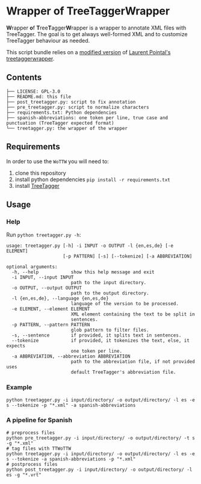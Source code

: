 # Wrapper of TreeTaggerWrapper

**W**rapper **o**f **T**ree**T**agger**W**rapper is a wrapper to annotate XML files with TreeTagger. The goal is to get always well-formed XML and to customize TreeTagger behaviour as needed.

This script bundle relies on a [modified version](https://github.com/chozelinek/mytreetaggerwrapper) of [Laurent Pointal's treetaggerwrapper](https://pypi.python.org/pypi/treetaggerwrapper).

## Contents

```text
├── LICENSE: GPL-3.0
├── README.md: this file
├── post_treetagger.py: script to fix annotation
├── pre_treetagger.py: script to normalize characters
├── requirements.txt: Python dependencies
├── spanish-abbreviations: one token per line, true case and punctuation (TreeTagger expected format)
└── treetagger.py: the wrapper of the wrapper
```

## Requirements

In order to use the `WoTTW` you will need to:

1. clone this repository
1. install python dependencies `pip install -r requirements.txt`
1. install [TreeTagger](http://www.cis.uni-muenchen.de/~schmid/tools/TreeTagger/)

## Usage

### Help

Run `python treetagger.py -h`:

```text
usage: treetagger.py [-h] -i INPUT -o OUTPUT -l {en,es,de} [-e ELEMENT]
                     [-p PATTERN] [-s] [--tokenize] [-a ABBREVIATION]

optional arguments:
  -h, --help            show this help message and exit
  -i INPUT, --input INPUT
                        path to the input directory.
  -o OUTPUT, --output OUTPUT
                        path to the output directory.
  -l {en,es,de}, --language {en,es,de}
                        language of the version to be processed.
  -e ELEMENT, --element ELEMENT
                        XML element containing the text to be split in
                        sentences.
  -p PATTERN, --pattern PATTERN
                        glob pattern to filter files.
  -s, --sentence        if provided, it splits text in sentences.
  --tokenize            if provided, it tokenizes the text, else, it expects
                        one token per line.
  -a ABBREVIATION, --abbreviation ABBREVIATION
                        path to the abbreviation file, if not provided uses
                        default TreeTagger's abbreviation file.
```

### Example

```shell
python treetagger.py -i input/directory/ -o output/directory/ -l es -e s --tokenize -p "*.xml" -a spanish-abbreviations
```

### A pipeline for Spanish

```shell
# preprocess files
python pre_treetagger.py -i input/directory/ -o output/directory/ -t s -g "*.xml"
# tag files with TTWoTTW
python treetagger.py -i input/directory/ -o output/directory/ -l es -e s --tokenize -a spanish-abbreviations -p "*.xml"
# postprocess files
python post_treetagger.py -i input/directory/ -o output/directory/ -l es -g "*.vrt"
```
